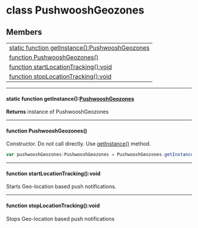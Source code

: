 
# <a name="heading"></a>class PushwooshGeozones  

## Members  

<table>
	<tr>
		<td><a href="#1a5e67ea65075307d1c053c935322135dc">static function getInstance():PushwooshGeozones</a></td>
	</tr>
	<tr>
		<td><a href="#1ad9a94d0a8141dbf84e0d3161880770da">function PushwooshGeozones()</a></td>
	</tr>
	<tr>
		<td><a href="#1af6dd66c396ebd7eda6f4cd17a4b183db">function startLocationTracking():void</a></td>
	</tr>
	<tr>
		<td><a href="#1ac103a622d33313c77e1e7272cd2ad7f7">function stopLocationTracking():void</a></td>
	</tr>
</table>


----------  
  

#### <a name="1a5e67ea65075307d1c053c935322135dc"></a>static function getInstance():<a href="#heading">PushwooshGeozones</a>  
<strong>Returns</strong> instance of PushwooshGeozones 

----------  
  

#### <a name="1ad9a94d0a8141dbf84e0d3161880770da"></a>function PushwooshGeozones()  
Constructor. Do not call directly. Use <a href="PushwooshGeozones.md#1a5e67ea65075307d1c053c935322135dc">getInstance()</a> method. 
```ActionScript
var pushwooshGeozones:PushwooshGeozones = PushwooshGeozones.getInstance();
```


----------  
  

#### <a name="1af6dd66c396ebd7eda6f4cd17a4b183db"></a>function startLocationTracking():void  
Starts Geo-location based push notifications. 

----------  
  

#### <a name="1ac103a622d33313c77e1e7272cd2ad7f7"></a>function stopLocationTracking():void  
Stops Geo-location based push notifications 